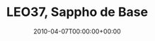 ---
templateKey: event
guid: 08952925-6eab-11ea-99c5-002590d1d1b0
date: 2010-04-07T00:00:00+00:00
eventTime: 'none'
title: LEO37, Sappho de Base
artist: LEO37
city: Taipei
venue: Sappho de Base
group: LEO37
guests: Ed Schaefer, Friends
---